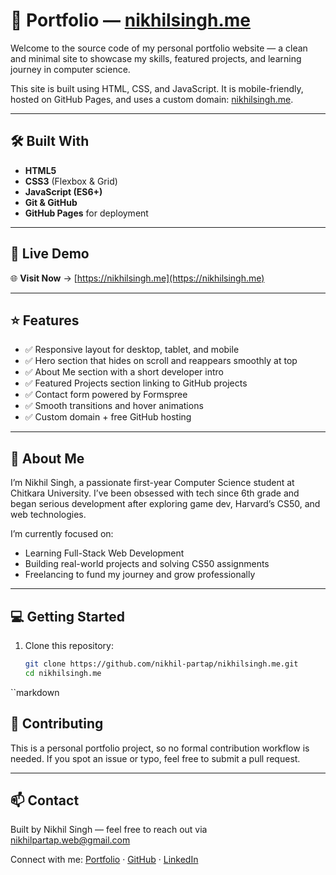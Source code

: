 # 📌 Portfolio — [nikhilsingh.me](https://nikhilsingh.me)

Welcome to the source code of my personal portfolio website — a clean and minimal site to showcase my skills, featured projects, and learning journey in computer science.

This site is built using HTML, CSS, and JavaScript. It is mobile-friendly, hosted on GitHub Pages, and uses a custom domain: [nikhilsingh.me](https://nikhilsingh.me).

---

## 🛠 Built With

- **HTML5**
- **CSS3** (Flexbox & Grid)
- **JavaScript (ES6+)**
- **Git & GitHub**
- **GitHub Pages** for deployment

---

## 🔗 Live Demo

🌐 **Visit Now** → [https://nikhilsingh.me](https://nikhilsingh.me)

---

## ⭐ Features

- ✅ Responsive layout for desktop, tablet, and mobile
- ✅ Hero section that hides on scroll and reappears smoothly at top
- ✅ About Me section with a short developer intro
- ✅ Featured Projects section linking to GitHub projects
- ✅ Contact form powered by Formspree
- ✅ Smooth transitions and hover animations
- ✅ Custom domain + free GitHub hosting

---

## 🧠 About Me

I’m Nikhil Singh, a passionate first-year Computer Science student at Chitkara University. I’ve been obsessed with tech since 6th grade and began serious development after exploring game dev, Harvard’s CS50, and web technologies.

I’m currently focused on:
- Learning Full-Stack Web Development
- Building real-world projects and solving CS50 assignments
- Freelancing to fund my journey and grow professionally

---

## 💻 Getting Started

1. Clone this repository:
   ```bash
   git clone https://github.com/nikhil-partap/nikhilsingh.me.git
   cd nikhilsingh.me

``markdown
## 🤝 Contributing

This is a personal portfolio project, so no formal contribution workflow is needed. If you spot an issue or typo, feel free to submit a pull request.

---



## 📫 Contact

Built by Nikhil Singh — feel free to reach out via [nikhilpartap.web@gmail.com](mailto:nikhilpartap.web@gmail.com)

Connect with me:
[Portfolio](https://nikhilsingh.me) · [GitHub](https://github.com/nikhil-partap) · [LinkedIn](https://www.linkedin.com/in/nikhil-partap)

